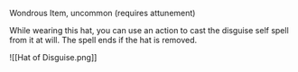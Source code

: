 Wondrous Item, uncommon (requires attunement)

While wearing this hat, you can use an action to cast the disguise self spell from it at will. The spell ends if the hat is removed.

![[Hat of Disguise.png]]